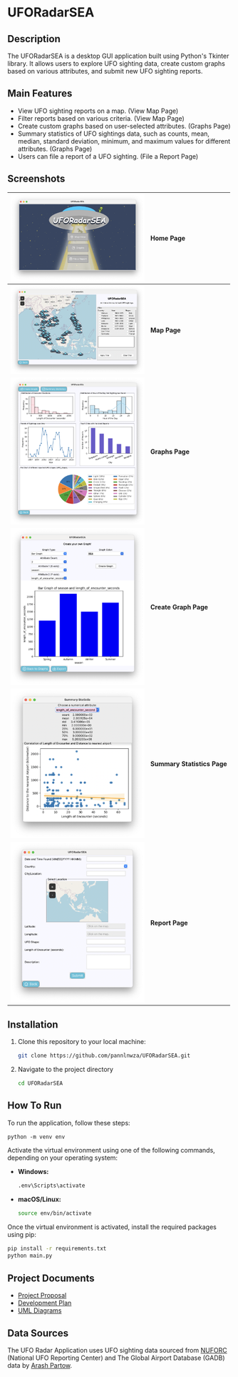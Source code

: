 # UFORadarSEA

## Description
The UFORadarSEA is a desktop GUI application built using Python's Tkinter library. It allows users to explore UFO sighting data, create custom graphs based on various attributes, and submit new UFO sighting reports.

## Main Features
- View UFO sighting reports on a map. (View Map Page)
- Filter reports based on various criteria. (View Map Page)
- Create custom graphs based on user-selected attributes. (Graphs Page)
- Summary statistics of UFO sightings data, such as counts, mean, median, standard deviation, minimum, and maximum values for different attributes. (Graphs Page)
- Users can file a report of a UFO sighting. (File a Report Page)

## Screenshots
| <img src="./screenshots/main_menu.png" alt="Map page" width="300"/>         | **Home Page**               |
|:----------------------------------------------------------------------------|:----------------------------|
| <img src="./screenshots/map_view_page.png" alt="Map page" width="300"/>     | **Map Page**                |
| <img src="./screenshots/graphs_page.png" alt="Map page" width="300"/>       | **Graphs Page**             |
| <img src="./screenshots/create_graph_page.png" alt="Map page" width="300"/> | **Create Graph Page**       |
| <img src="./screenshots/stat_page.png" alt="Map page" width="300"/>         | **Summary Statistics Page** |
| <img src="./screenshots/report_page.png" alt="Map page" width="300"/>       | **Report Page**             |

## Installation
1. Clone this repository to your local machine:
   ```bash
   git clone https://github.com/pannlnwza/UFORadarSEA.git
    ```
2. Navigate to the project directory
   ```bash
   cd UFORadarSEA
    ```

## How To Run
To run the application, follow these steps:

```shell
python -m venv env
```
Activate the virtual environment using one of the following commands, depending on your operating system:

- **Windows:**

    ```bash
    .env\Scripts\activate
    ```

- **macOS/Linux:**

    ```bash
    source env/bin/activate
    ```
Once the virtual environment is activated, install the required packages using pip:
```bash
pip install -r requirements.txt
python main.py
```

## Project Documents
- [Project Proposal](wiki/Project-Proposal.md)
- [Development Plan](wiki/Development-Plan.md)
- [UML Diagrams](wiki/UML-Diagrams.md)

## Data Sources
The UFO Radar Application uses UFO sighting data sourced from [NUFORC](https://www.nuforc.org/) (National UFO Reporting Center) and The Global Airport Database (GADB) data by [Arash Partow](https://www.partow.net/miscellaneous/airportdatabase/).
